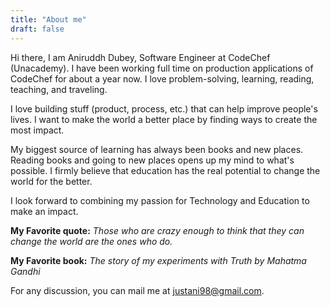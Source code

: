 ```yaml
---
title: "About me"
draft: false
---
```


Hi there, I am Aniruddh Dubey, Software Engineer at CodeChef (Unacademy). I have been working full time on production applications of CodeChef for about a year now. I love problem-solving, learning, reading, teaching, and traveling. 

I love building stuff (product, process, etc.) that can help improve people's lives. I want to make the world a better place by finding ways to create the most impact. 

My biggest source of learning has always been books and new places. Reading books and going to new places opens up my mind to what's possible. I firmly believe that education has the real potential to change the world for the better. 

I look forward to combining my passion for Technology and Education to make an impact.

**My Favorite quote:**
_Those who are crazy enough to think that they can change the world are the ones who do._

**My Favorite book:**
_The story of my experiments with Truth by Mahatma Gandhi_

For any discussion, you can mail me at [justani98@gmail.com](mailto:justani98@gmail.com).

